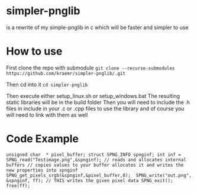 # simpler-pnglib
is a rewrite of my simple-pnglib in c which will be faster and simpler to use

# How to use

First clone the repo with submodule
`git clone --recurse-submodules https://github.com/kraemr/simpler-pnglib/.git`


Then cd into it
`cd simpler-pnglib`

Then execute either setup_linux.sh or setup_windows.bat
The resulting static libraries will be in the build folder
Then you will need to include the .h files in include in your .c or .cpp files to use the library and of course you will need to link with them as well

# Code Example

`
    unsigned char  * pixel_buffer;
    struct SPNG_INFO spnginf;
    int inf =  SPNG_read("Testimage.png",&spnginf); // reads and allocates internal buffers
    // copies values to your buffer allocates it and writes the new properties into spnginf
    SPNG_get_pixels_srgb(&spnginf,&pixel_buffer,0); 
    SPNG_write("out.png", &spnginf, ff); // THIS writes the given pixel data
    SPNG_exit();
    free(ff);
`